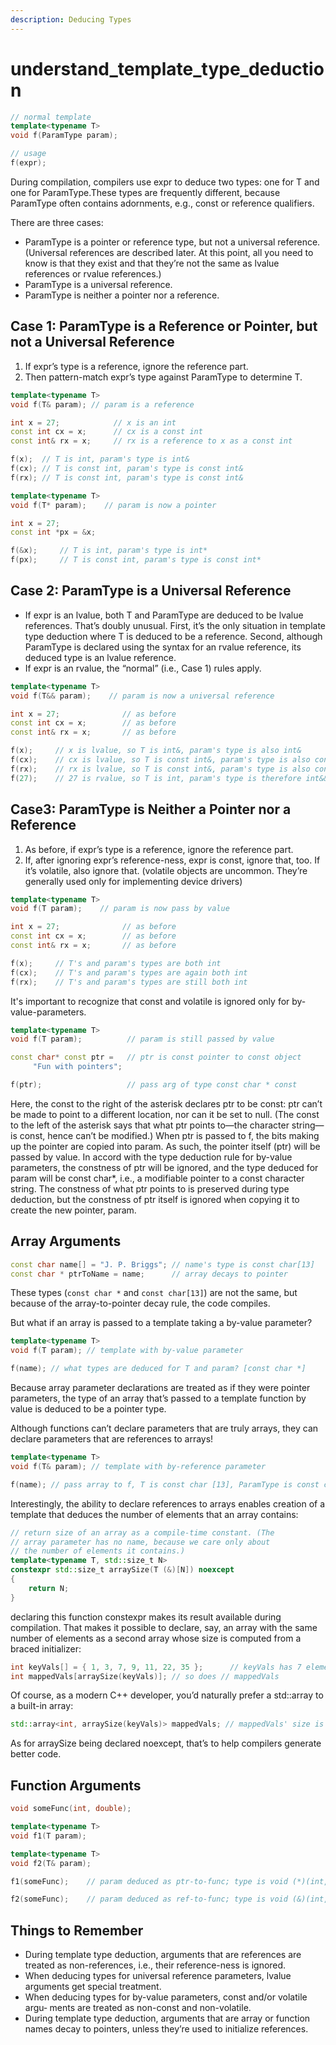 ```yaml
---
description: Deducing Types
---
```


# understand\_template\_type\_deduction

```cpp
// normal template
template<typename T>
void f(ParamType param);

// usage
f(expr);
```

During compilation, compilers use expr to deduce two types: one for T and one for ParamType.These types are frequently different, because ParamType often contains adornments, e.g., const or reference qualifiers.

There are three cases:

* ParamType is a pointer or reference type, but not a universal reference. \(Universal references are described later. At this point, all you need to know is that they exist and that they’re not the same as lvalue references or rvalue references.\)
* ParamType is a universal reference.
* ParamType is neither a pointer nor a reference.

## Case 1: ParamType is a Reference or Pointer, but not a Universal Reference

1. If expr’s type is a reference, ignore the reference part.
2. Then pattern-match expr’s type against ParamType to determine T.

```cpp
template<typename T>
void f(T& param); // param is a reference

int x = 27;            // x is an int
const int cx = x;      // cx is a const int
const int& rx = x;     // rx is a reference to x as a const int

f(x);  // T is int, param's type is int&
f(cx); // T is const int, param's type is const int&
f(rx); // T is const int, param's type is const int&
```

```cpp
template<typename T> 
void f(T* param);    // param is now a pointer

int x = 27;
const int *px = &x;

f(&x);     // T is int, param's type is int* 
f(px);     // T is const int, param's type is const int*
```

## Case 2: ParamType is a Universal Reference

* If expr is an lvalue, both T and ParamType are deduced to be lvalue references. That’s doubly unusual. First, it’s the only situation in template type deduction where T is deduced to be a reference. Second, although ParamType is declared using the syntax for an rvalue reference, its deduced type is an lvalue reference.
* If expr is an rvalue, the “normal” \(i.e., Case 1\) rules apply.

```cpp
template<typename T> 
void f(T&& param);    // param is now a universal reference

int x = 27;              // as before
const int cx = x;        // as before
const int& rx = x;       // as before

f(x);     // x is lvalue, so T is int&, param's type is also int&
f(cx);    // cx is lvalue, so T is const int&, param's type is also const int&
f(rx);    // rx is lvalue, so T is const int&, param's type is also const int&
f(27);    // 27 is rvalue, so T is int, param's type is therefore int&&
```

## Case3: ParamType is Neither a Pointer nor a Reference

1. As before, if expr’s type is a reference, ignore the reference part.
2. If, after ignoring expr’s reference-ness, expr is const, ignore that, too. If it’s volatile, also ignore that. \(volatile objects are uncommon. They’re generally used only for implementing device drivers\)

```cpp
template<typename T> 
void f(T param);    // param is now pass by value

int x = 27;              // as before
const int cx = x;        // as before
const int& rx = x;       // as before

f(x);     // T's and param's types are both int
f(cx);    // T's and param's types are again both int
f(rx);    // T's and param's types are still both int
```

It's important to recognize that const and volatile is ignored only for by-value-parameters.

```cpp
template<typename T>
void f(T param);          // param is still passed by value

const char* const ptr =   // ptr is const pointer to const object
     "Fun with pointers";

f(ptr);                   // pass arg of type const char * const
```

Here, the const to the right of the asterisk declares ptr to be const: ptr can’t be made to point to a different location, nor can it be set to null. \(The const to the left of the asterisk says that what ptr points to—the character string—is const, hence can’t be modified.\) When ptr is passed to f, the bits making up the pointer are copied into param. As such, the pointer itself \(ptr\) will be passed by value. In accord with the type deduction rule for by-value parameters, the constness of ptr will be ignored, and the type deduced for param will be const char\*, i.e., a modifiable pointer to a const character string. The constness of what ptr points to is preserved during type deduction, but the constness of ptr itself is ignored when copying it to create the new pointer, param.

## Array Arguments

```cpp
const char name[] = "J. P. Briggs"; // name's type is const char[13]
const char * ptrToName = name;      // array decays to pointer
```

These types \(`const char *` and `const char[13]`\) are not the same, but because of the array-to-pointer decay rule, the code compiles.

But what if an array is passed to a template taking a by-value parameter?

```cpp
template<typename T>
void f(T param); // template with by-value parameter

f(name); // what types are deduced for T and param? [const char *]
```

Because array parameter declarations are treated as if they were pointer parameters, the type of an array that’s passed to a template function by value is deduced to be a pointer type.

Although functions can’t declare parameters that are truly arrays, they can declare parameters that are references to arrays!

```cpp
template<typename T>
void f(T& param); // template with by-reference parameter

f(name); // pass array to f, T is const char [13], ParamType is const char (&)[13]
```

Interestingly, the ability to declare references to arrays enables creation of a template that deduces the number of elements that an array contains:

```cpp
// return size of an array as a compile-time constant. (The
// array parameter has no name, because we care only about
// the number of elements it contains.)
template<typename T, std::size_t N>
constexpr std::size_t arraySize(T (&)[N]) noexcept 
{ 
    return N; 
}
```

declaring this function constexpr makes its result available during compilation. That makes it possible to declare, say, an array with the same number of elements as a second array whose size is computed from a braced initializer:

```cpp
int keyVals[] = { 1, 3, 7, 9, 11, 22, 35 };      // keyVals has 7 elements
int mappedVals[arraySize(keyVals)]; // so does // mappedVals
```

Of course, as a modern C++ developer, you’d naturally prefer a std::array to a built-in array:

```cpp
std::array<int, arraySize(keyVals)> mappedVals; // mappedVals' size is 7
```

As for arraySize being declared noexcept, that’s to help compilers generate better code.

## Function Arguments

```cpp
void someFunc(int, double);

template<typename T>
void f1(T param);

template<typename T>
void f2(T& param);

f1(someFunc);    // param deduced as ptr-to-func; type is void (*)(int, double)

f2(someFunc);    // param deduced as ref-to-func; type is void (&)(int, double)
```

## Things to Remember

* During template type deduction, arguments that are references are treated as non-references, i.e., their reference-ness is ignored.
* When deducing types for universal reference parameters, lvalue arguments get special treatment.
* When deducing types for by-value parameters, const and/or volatile argu‐ ments are treated as non-const and non-volatile.
* During template type deduction, arguments that are array or function names decay to pointers, unless they’re used to initialize references.

